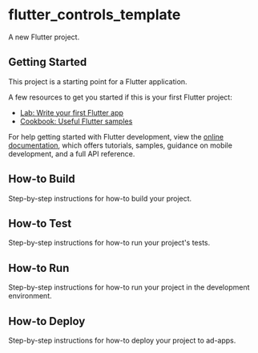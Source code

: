 # flutter_controls_template

A new Flutter project.

## Getting Started

This project is a starting point for a Flutter application.

A few resources to get you started if this is your first Flutter project:

- [Lab: Write your first Flutter app](https://docs.flutter.dev/get-started/codelab)
- [Cookbook: Useful Flutter samples](https://docs.flutter.dev/cookbook)

For help getting started with Flutter development, view the
[online documentation](https://docs.flutter.dev/), which offers tutorials,
samples, guidance on mobile development, and a full API reference.

## How-to Build

Step-by-step instructions for how-to build your project.

## How-to Test

Step-by-step instructions for how-to run your project's tests.

## How-to Run

Step-by-step instructions for how-to run your project in the development environment.

## How-to Deploy

Step-by-step instructions for how-to deploy your project to ad-apps.
